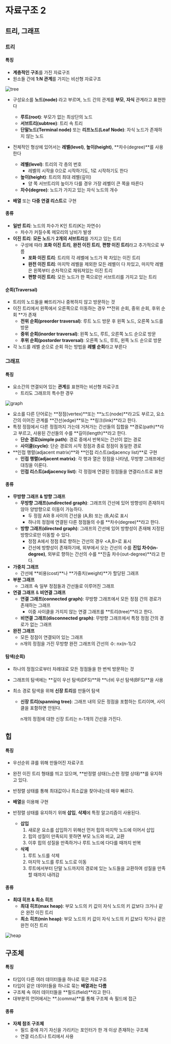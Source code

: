 # 자료구조 2

## 트리, 그래프

### 트리

#### 특징

* **계층적인 구조**를 가진 자료구조
* 원소들 간에 **1:N 관계**를 가지는 비선형 자료구조

![tree](https://github.com/presentnine/Algorithm/blob/master/Data_structure2/%ED%8A%B8%EB%A6%AC.jpg)

* 구성요소를 **노드(node)** 라고 부르며, 노드 간의 관계를 **부모**, **자식** 관계라고 표현한다
  * **루트(root)**: 부모가 없는 최상단의 노드
  * **서브트리(subtree)**: 트리 속 트리
  * **단말노드(Terminal node)** 또는 **리프노드(Leaf Node)**: 자식 노드가 존재하지 않는 노드

* 전체적인 형상에 있어서는 **레벨(level)**, **높이(height)**, **차수(degree)**를 사용한다
  * **레벨(level)**: 트리의 각 층의 번호
    * 레벨의 시작을 0으로 시작하기도, 1로 시작하기도 한다
  * **높이(height)**: 트리의 최대 레벨(깊이)
    * 양 쪽 서브트리의 높이가 다를 경우 가장 레벨이 큰 쪽을 따른다
  * **차수(degree)**: 노드가 가지고 있는 자식 노드의 개수
* **배열** 또는 **다중 연결 리스트**로 구현



#### 종류

* **일반 트리**: 노드의 차수가 K인 트리(K는 자연수)
  * 차수가 커질수록 메모리의 낭비가 발생
* **이진 트리**: **모든 노드**가 **2개의 서브트리**를 가지고 있는 트리
  * 구성에 따라 **포화 이진 트리**, **완전 이진 트리**, **편향 이진 트리**라고 추가적으로 부름
    * **포화 이진 트리**: 트리의 각 레벨에 노드가 꽉 차있는 이진 트리
    * **완전 이진 트리**: 마지막 레벨을 제외한 모든 레벨이 다 차있고, 마지막 레벨은 왼쪽부터 순차적으로 채워져있는 이진 트리
    * **편향 이진 트리**: 모든 노드가 한 쪽으로만 서브트리를 가지고 있는 트리



#### 순회(Traversal)

* 트리의 노드들을 빠뜨리거나 중복하지 않고 방문하는 것
* 이진 트리에서 왼쪽에서 오른쪽으로 이동하는 경우 **전위 순회, 중위 순회, 후위 순회 **가 존재
  * **전위 순회(preorder traversal)**: 루트 노드 방문 후 왼쪽 노드, 오른쪽 노드를 방문
  * **중위 순회(inorder traversal)**: 왼쪽 노드, 루트, 오른쪽 노드 순으로 방문
  * **후위 순회(postorder traversal)**: 오른쪽 노드, 루트, 왼쪽 노드 순으로 방문
* 각 노드를 레벨 순으로 순회 하는 방법을 **레벨 순회**라고 부른다



### 그래프

#### 특징

* 요소간의 연결되어 있는 **관계**를 표현하는 비선형 자료구조
  * 트리도 그래프의 특수한 경우


![graph](https://github.com/presentnine/Algorithm/blob/master/Data_structure2/graph.jpeg)

* 요소를 다른 단어로는 **정점(vertex)**또는 **노드(node)**라고도 부르고, 요소 간의 이어진 관계를 **간선(edge)**또는 **링크(link)**라고 한다.
* 특정 정점에서 다른 정점까지 가는데 거쳐가는 간선들의 집합을 **경로(path)**라고 부르고, 사용된 간선들의 수를 **길이(length)**라고 한다.
  * **단순 경로(simple path)**: 경로 중에서 반복되는 간선이 없는 경로
  * **사이클(cycle)**: 단순 경로의 시작 정점과 종료 정점이 동일한 경로
* **인접 행렬(adjacent matrix)**와 **인접 리스트(adjacency list)**로 구현
  * **인접 행렬(adjacent matrix)**: 각 행과 열은 정점을 나타냄, 무방향 그래프에선 대칭을 이룬다.
  * **인접 리스트(adjacency list)**: 각 정점에 연결된 정점들을 연결리스트로 표현



#### 종류

* **무방향 그래프 & 방향 그래프**
  * **무방향 그래프(undirected graph)**: 그래프의 간선에 있어 방향성이 존재하지 않아 양방향으로 이동이 가능하다.
    * 두 정점 A와 B 사이의 간선을 (A,B) 또는 (B,A)로 표시
    * 하나의 정점에 연결된 다른 정점들의 수를 **차수(degree)**라고 한다.
  * **방향 그래프(directed graph)**: 그래프의 간선에 있어 방향성이 존재해 지정된 방향으로만 이동할 수 있다.
    * 정점 A에서 정점 B로 향하는 간선의 경우 <A,B>로 표시
    * 간선에 방향성이 존재하기에, 외부에서 오는 간선의 수를 **진입 차수(in-degree)**, 외부로 향하는 간선의 수를 **진출 차수(out-degree)**라고 한다.
* **가중치 그래프**
  * 간선에 **비용(cost)**나 **가중치(weight)**가 할당된 그래프
* **부분 그래프**
  * 그래프 속 일부 정점들과 간선들로 이루어진 그래프
* **연결 그래프** & **비연결 그래프**
  * **연결 그래프(connected graph)**: 무방향 그래프에서 모든 정점 간의 경로가 존재하는 그래프
    * 이중 사이클을 가지지 않는 연결 그래프를 **트리(tree)**라고 한다.
  * **비연결 그래프(disconnected graph)**: 무방향 그래프에서 특정 정점 간의 경로가 없는 그래프
* **완전 그래프**
  * 모든 정점이 연결되어 있는 그래프
  * n개의 정점을 가진 무방향 완전 그래프의 간선의 수: nx(n-1)/2



#### 탐색(순회)

* 하나의 정점으로부터 차례대로 모든 정점들을 한 번씩 방문하는 것

* 그래프의 탐색에는 **깊이 우선 탐색(DFS)**와 **너비 우선 탐색(BFS)**을 사용

* 최소 경로 탐색을 위해 **신장 트리**를 만들어 탐색

  * **신장 트리(spanning tree)**: 그래프 내의 모든 정점을 포함하는 트리이며, 사이클을 포함하면 안된다.

    n개의 정점에 대한 신장 트리는 n-1개의 간선을 가진다.



## 힙

#### 특징

* 우선순위 큐를 위해 만들어진 자료구조

* 완전 이진 트리 형태를 띄고 있으며, **반정렬 상태(느슨한 정렬 상태)**를 유지하고 있다.
* 반정렬 상태를 통해 최대값이나 최소값을 찾아내는데 매우 빠르다.
* **배열**을 이용해 구현
* 반정렬 상태를 유지하기 위해 **삽입**, **삭제**에 특정 알고리즘이 사용된다.
  * **삽입**
    1. 새로운 요소를 삽입하기 위해선 먼저 힙의 마지막 노드에 이어서 삽입
    2. 힙의 성질이 만족되지 못하면 부모 노드와 비교, 교환
    3. 이후 힙의 성질을 만족하거나 루트 노드에 다다를 때까지 반복
  * **삭제**
    1. 루트 노드를 삭제
    2. 마지막 노드를 루트 노드로 이동
    3. 루트에서부터 단말 노드까지의 경로에 있는 노드들을 교환하여 성질을 만족할 때까지 내려감

#### 종류

* **최대 히프 & 최소 히프**
  * **최대 히프(max heap)**: 부모 노드의 키 값이 자식 노드의 키 값보다 크거나 같은 완전 이진 트리
  * **최소 히프(min heap)**: 부모 노드의 키 값이 자식 노드의 키 값보다 작거나 같은 완전 이진 트리

![heap](https://github.com/presentnine/Algorithm/blob/master/Data_structure2/Heap_Concept.png)



## 구조체

#### 특징

* 타입이 다른 여러 데이터들을 하나로 묶은 자료구조
* 타입이 같은 데이터들을 하나로 묶는 **배열과는 다름**
* 구조체 속 여러 데이터들을 **필드(field)**라고 한다.
* 대부분의 언어에서는 **.(comma)**를 통해 구조체 속 필드에 접근



#### 종류

* **자체 참조 구조체**
  * 필드 중에 자기 자신을 가리키는 포인터가 한 개 이상 존재하는 구조체
  * 연결 리스트나 트리에서 사용

